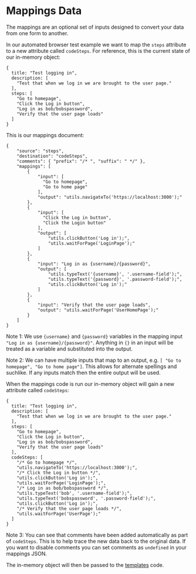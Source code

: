 # Mappings Data

The mappings are an optional set of inputs designed to convert your data from one form to another.

In our automated browser test example we want to map the `steps` attribute to a new attribute called `codeSteps`. For reference, this is the current state of our in-memory object:

```
{
  title: "Test logging in",
  description: [
    "Test that when we log in we are brought to the user page."
  ],
  steps: [
    "Go to homepage",
    "Click the Log in button",
    "Log in as bob/bobspassword",
    "Verify that the user page loads"
  ]
}
```

This is our mappings document:

```
{
    "source": "steps",
    "destination": "codeSteps",
    "comments": { "prefix": "/* ", "suffix": " */" },
    "mappings": [
        {
            "input": [
              "Go to homepage",
              "Go to home page"
            ],
            "output": "utils.navigateTo('https://localhost:3000');"
        },
        {
            "input": [
              "Click the Log in button",
              "Click the Login button"
            ],
            "output": [
                "utils.clickButton('Log in');",
                "utils.waitForPage('LoginPage');"
            ]
        },
        {
            "input": "Log in as {username}/{password}",
            "output": [
                "utils.typeText('{username}', '.username-field');",
                "utils.typeText('{password}', '.password-field');",
                "utils.clickButton('Log in');"
            ]
        },
        {
            "input": "Verify that the user page loads",
            "output": "utils.waitForPage('UserHomePage');"
        }
    ]
}
```

Note 1: We use `{username}` and `{password}` variables in the mapping input `"Log in as {username}/{password}"`. Anything in `{}` in an input will be treated as a variable and substituted into the output.

Note 2: We can have multiple inputs that map to an output, e.g. `[ "Go to homepage", "Go to home page"]`. This allows for alternate spellings and suchlike. If any inputs match then the entire output will be used.

When the mappings code is run our in-memory object will gain a new attribute called `codeSteps`:

```
{
  title: "Test logging in",
  description: [
    "Test that when we log in we are brought to the user page."
  ],
  steps: [
    "Go to homepage",
    "Click the Log in button",
    "Log in as bob/bobspassword",
    "Verify that the user page loads"
  ],
  codeSteps: [
    "/* Go to homepage */",
    "utils.navigateTo('https://localhost:3000');",
    "/* Click the Log in button */",
    "utils.clickButton('Log in');",
    "utils.waitForPage('LoginPage');",
    "/* Log in as bob/bobspassword */",
    "utils.typeText('bob', '.username-field');",
    "utils.typeText('bobspassword', '.password-field');",
    "utils.clickButton('Log in');",
    "/* Verify that the user page loads */",
    "utils.waitForPage('UserPage');"
  ]
}
```

Note 3: You can see that comments have been added automatically as part of `codeSteps`. This is to help trace the new data back to the original data. If you want to disable comments you can set comments as `undefined` in your mappings JSON.

The in-memory object will then be passed to the [templates](templates.md) code.
